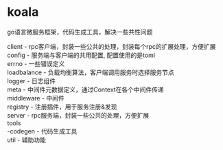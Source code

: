 # koala
go语言微服务框架，代码生成工具，解决一些共性问题  

client - rpc客户端，封装一些公共的处理，封装每个rpc的扩展处理，方便扩展  
config - 服务端与客户端的共用配置, 配置使用的是toml  
errno - 一些错误定义  
loadbalance - 负载均衡算法，客户端调用服务时选择服务节点  
logger - 日志组件  
meta - 中间件元数据定义，通过Context在各个中间件传递  
middleware - 中间件  
registry - 注册插件，用于服务注册&发现  
server - rpc服务端，封装一些公共的处理，方便扩展  
tools  
  -codegen - 代码生成工具  
util - 辅助功能  
